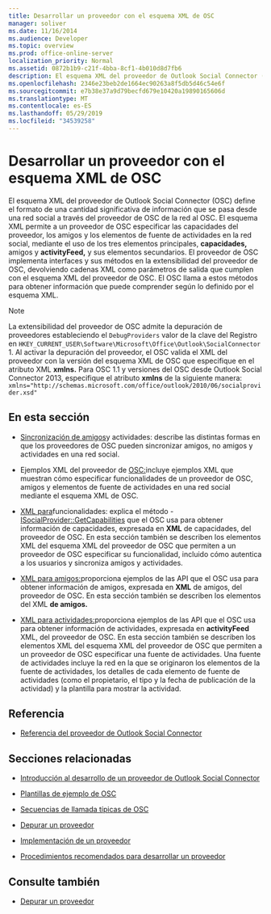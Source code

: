 ```yaml
---
title: Desarrollar un proveedor con el esquema XML de OSC
manager: soliver
ms.date: 11/16/2014
ms.audience: Developer
ms.topic: overview
ms.prod: office-online-server
localization_priority: Normal
ms.assetid: 0872b1b9-c21f-4bba-8cf1-4b010d8d7fb6
description: El esquema XML del proveedor de Outlook Social Connector (OSC) define el formato de una cantidad significativa de información que se pasa desde una red social a través del proveedor de OSC de la red al OSC.
ms.openlocfilehash: 2346e23beb2de1664ec90263a8f5db5d46c54e6f
ms.sourcegitcommit: e7b38e37a9d79becfd679e10420a19890165606d
ms.translationtype: MT
ms.contentlocale: es-ES
ms.lasthandoff: 05/29/2019
ms.locfileid: "34539258"
---
```

# <a name="developing-a-provider-with-the-osc-xml-schema"></a>Desarrollar un proveedor con el esquema XML de OSC

El esquema XML del proveedor de Outlook Social Connector (OSC) define el formato de una cantidad significativa de información que se pasa desde una red social a través del proveedor de OSC de la red al OSC. El esquema XML permite a un proveedor de OSC especificar las capacidades del proveedor, los amigos y los elementos de fuente de actividades en la red social, mediante el uso de los tres elementos principales, **capacidades,** amigos y **activityFeed,** y sus elementos secundarios. El proveedor de OSC implementa interfaces y sus métodos en la extensibilidad del proveedor de OSC, devolviendo cadenas XML como parámetros de salida que cumplen con el esquema XML del proveedor de OSC. El OSC llama a estos métodos para obtener información que puede comprender según lo definido por el esquema XML.
  
> [!NOTE]
> La extensibilidad del proveedor de OSC admite la depuración de proveedores estableciendo el `DebugProviders` valor de la clave del Registro en  `HKEY_CURRENT_USER\Software\Microsoft\Office\Outlook\SocialConnector` 1. Al activar la depuración del proveedor, el OSC valida el XML del proveedor con la versión del esquema XML de OSC que especifique en el atributo XML **xmlns.** Para OSC 1.1 y versiones del OSC desde Outlook Social Connector 2013, especifique el atributo **xmlns** de la siguiente manera: `xmlns="http://schemas.microsoft.com/office/outlook/2010/06/socialprovider.xsd"`
  
## <a name="in-this-section"></a>En esta sección

- [Sincronización de amigos](synchronizing-friends-and-activities.md)y actividades: describe las distintas formas en que los proveedores de OSC pueden sincronizar amigos, no amigos y actividades en una red social. 
    
- Ejemplos XML del proveedor de [OSC:](osc-provider-xml-examples.md)incluye ejemplos XML que muestran cómo especificar funcionalidades de un proveedor de OSC, amigos y elementos de fuente de actividades en una red social mediante el esquema XML de OSC.
    
- [XML para](xml-for-capabilities.md)funcionalidades: explica el método - [ISocialProvider::GetCapabilities](isocialprovider-getcapabilities.md) que el OSC usa para obtener información de capacidades, expresada en **XML** de capacidades, del proveedor de OSC. En esta sección también se describen los elementos XML del esquema XML del proveedor de OSC que permiten a un proveedor de OSC especificar su funcionalidad, incluido cómo autentica a los usuarios y sincroniza amigos y actividades. 
    
- [XML para amigos:](xml-for-friends.md)proporciona ejemplos de las API que el OSC usa para obtener información de amigos, expresada en **XML** de amigos, del proveedor de OSC. En esta sección también se describen los elementos del XML **de amigos.** 
    
- [XML para actividades:](xml-for-activities.md)proporciona ejemplos de las API que el OSC usa para obtener información de actividades, expresada en **activityFeed** XML, del proveedor de OSC. En esta sección también se describen los elementos XML del esquema XML del proveedor de OSC que permiten a un proveedor de OSC especificar una fuente de actividades. Una fuente de actividades incluye la red en la que se originaron los elementos de la fuente de actividades, los detalles de cada elemento de fuente de actividades (como el propietario, el tipo y la fecha de publicación de la actividad) y la plantilla para mostrar la actividad. 
    
## <a name="reference"></a>Referencia

- [Referencia del proveedor de Outlook Social Connector](outlook-social-connector-provider-reference-0.md)
  
## <a name="related-sections"></a>Secciones relacionadas

- [Introducción al desarrollo de un proveedor de Outlook Social Connector](getting-started-with-developing-an-outlook-social-connector-provider.md)
  
- [Plantillas de ejemplo de OSC](osc-sample-templates.md)
  
- [Secuencias de llamada típicas de OSC](osc-typical-calling-sequences.md)
  
- [Depurar un proveedor](debugging-a-provider.md)
  
- [Implementación de un proveedor](deploying-a-provider.md)
  
- [Procedimientos recomendados para desarrollar un proveedor](best-practices-for-developing-a-provider.md)
  
## <a name="see-also"></a>Consulte también

- [Depurar un proveedor](debugging-a-provider.md)

